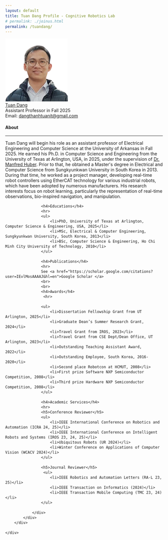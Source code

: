 ```yaml
---
layout: default
title: Tuan Dang Profile - Cognitive Robotics Lab
# permalink: ./joinus.html 
permalink: /tuandang/
---
```

<section >
    <div class="container">
        <div class="row">
            <div class="col-sm12 col-md-4">
                <a href="/tuandang/">
                    <div><img class="photo" src="/assets/images/tuandang.png"></div>
                    <div class="name">Tuan Dang</div>
                </a>
                <div class="title">Assistant Professor in Fall 2025</div>
                <div class="email">Email: <a href="mailto:dangthanhtuanit@gmail.com">dangthanhtuanit@gmail.com</a></div>
            </div>
            <div class="col-sm12 col-md-8">
                <div>
                    <h4>About</h4> 
                    <hr>
                    <p>
                    Tuan Dang will begin his role as an assistant professor of Electrical Engineering and Computer Science at the University of Arkansas in Fall 2025. He earned his Ph.D. in Computer Science and Engineering from the University of Texas at Arlington, USA, in 2025, under the supervision of  <a href="https://www.uta.edu/academics/faculty/profile?user=huber">Dr. Manfred Huber</a>. Prior to that, he obtained a Master's degree in Electrical and Computer Science from Sungkyunkwan University in South Korea in 2013. During that time, he worked as a project manager, developing real-time robot controllers using EtherCAT technology for various industrial robots, which have been adopted by numerous manufacturers. His research interests focus on robot learning, particularly the representation of real-time observations, bio-inspired navigation, and manipulation.
                    </p> 


                    <h4>Educations</h4>
                    <hr>
                    <ul>
                        <li>PhD, University of Texas at Arlington, Computer Science & Engineering, USA, 2025</li>
                        <li>MSc, Electrical & Computer Engineering, Sungkyunkwan University, South Korea, 2013</li>
                        <li>BSc, Computer Science & Engineering, Ho Chi Minh City University of Technology, 2010</li>
                    </ul>
                    
                    <h4>Publications</h4> 
                    <hr>
                    See <a href="https://scholar.google.com/citations?user=IEvlMosAAAAJ&hl=en">Google Scholar </a> 
                    <br>
                    <br>
                    <h4>Awards</h4> 
                     <hr>
                    
                    <ul>
                        <li>Dissertation Fellowship Grant from UT Arlington, 2025</li> 
                        <li>Graduate Dean’s Summer Research Grant, 2024</li>
                        <li>Travel Grant from IROS, 2023</li>
                        <li>Travel Grant from CSE Dept/Dean Office, UT Arlington, 2023</li>
                        <li>Outstanding Teaching Assistant Award, 2022</li>
                        <li>Outstanding Employee, South Korea, 2016-2020</li>
                        <li>Second place Robotcon at HCMUT, 2008</li>
                        <li>First prize Software NXP Semiconductor Competition, 2008</li>
                        <li>Third prize Hardware NXP Semiconductor Competition, 2008</li>
                    </ul>

                    <h4>Academic Services</h4>
                    <hr>
                    <h5>Conference Reviewer</h5>
                    <ul>
                        <li>IEEE International Conference on Robotics and Automation (ICRA 24, 25)</li>
                        <li>IEEE International Conference on Intelligent Robots and Systems (IROS 23, 24, 25)</li>
                        <li>Ubiquitous Robots (UR 2024)</li>
                        <li>Winter Conference on Applications of Computer Vision (WCACV 2024)</li>
                    </ul>

                    <h5>Journal Reviewer</h5>
                     <ul>
                        <li>IEEE Robotics and Automation Letters (RA-L 23, 25)</li>
                        <li>IEEE Transaction on Informatics (2024)</li>
                        <li>IEEE Transaction Mobile Computing (TMC 23, 24)</li>
                    </ul>

                </div>
            </div>
        </div>

    </div>

</section>